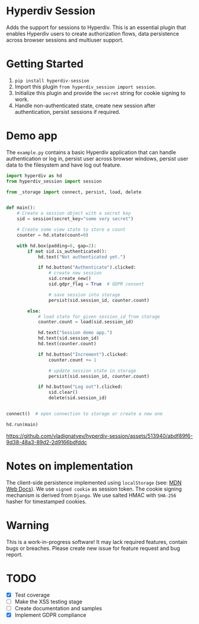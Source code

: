 # Hyperdiv Session
Adds the support for sessions to Hyperdiv. This is an essential plugin that enables Hyperdiv users to create authorization flows, data persistence across browser sessions and multiuser support.

# Getting Started
1. `pip install hyperdiv-session`
1. Import this plugin `from hyperdiv_session import session`.
2. Initialize this plugin and provide the `secret` string for cookie signing to work.
3. Handle non-authenticated state, create new session after authentication, persist sessions if required.

# Demo app
The `example.py` contains a basic Hyperdiv application that can handle authentication or log in, persist user across browser windows, persist user data to the filesystem and have log out feature. 
```python
import hyperdiv as hd
from hyperdiv_session import session

from _storage import connect, persist, load, delete


def main():
    # Create a session object with a secret key
    sid = session(secret_key="some very secret")

    # Create some view state to store a count
    counter = hd.state(count=0)

    with hd.box(padding=8, gap=2):
        if not sid.is_authenticated():
            hd.text("Not authenticated yet.")

            if hd.button("Authenticate").clicked:
                # create new session
                sid.create_new()
                sid.gdpr_flag = True  # GDPR consent

                # save session into storage
                persist(sid.session_id, counter.count)

        else:
            # load state for given session_id from storage
            counter.count = load(sid.session_id)

            hd.text("Session demo app.")
            hd.text(sid.session_id)
            hd.text(counter.count)

            if hd.button("Increment").clicked:
                counter.count += 1

                # update session state in storage
                persist(sid.session_id, counter.count)

            if hd.button("Log out").clicked:
                sid.clear()
                delete(sid.session_id)


connect()  # open connection to storage or create a new one

hd.run(main)
```

https://github.com/vladignatyev/hyperdiv-session/assets/513940/abdf89f6-9d38-48a3-89d2-2d9166bdfddc


# Notes on implementation
The client-side persistence implemented using `localStorage` (see: [MDN Web Docs](https://developer.mozilla.org/en-US/docs/Web/API/Web_Storage_API)). We use `signed cookie` as session token.
The cookie signing mechanism is derived from `Django`. We use salted HMAC with `SHA-256` hasher for timestamped cookies. 

# Warning
This is a work-in-progress software! It may lack required features, contain bugs or breaches. Please create new issue for feature request and bug report.

# TODO
- [x] Test coverage 
- [ ] Make the XSS testing stage
- [ ] Create documentation and samples
- [x] Implement GDPR compliance
